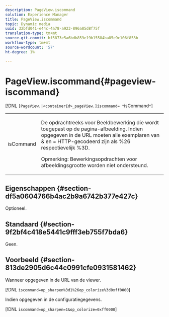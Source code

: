 ```yaml
---
description: PageView.iscommand
solution: Experience Manager
title: PageView.iscommand
topic: Dynamic media
uuid: 32bfd041-e44c-4a78-a923-896a85d8f75f
translation-type: tm+mt
source-git-commit: bf5873e5a6bdb859e19b15584ba85e9c106f853b
workflow-type: tm+mt
source-wordcount: '57'
ht-degree: 1%

---
```



# PageView.iscommand{#pageview-iscommand}

[!DNL `[PageView.|<containerId>_pageView.]iscommand= *`isCommand`*`]

<table id="table_9E7BB12BF371419F88DD4D24EF04632C"> 
 <tbody> 
  <tr> 
   <td colname="col1"> <p> <span class="codeph"><span class="varname"> isCommand</span></span> </p> </td> 
   <td colname="col2"> <p> De opdrachtreeks voor Beeldbewerking die wordt toegepast op de pagina-afbeelding. Indien opgegeven in de URL moeten alle exemplaren van <span class="codeph"> &amp;</span> en <span class="codeph"> =</span> HTTP-gecodeerd zijn als <span class="codeph"> %26</span> respectievelijk <span class="codeph"> %3D</span>. </p> <p> <p>Opmerking:  Bewerkingsopdrachten voor afbeeldingsgrootte worden niet ondersteund. </p> </p> </td> 
  </tr> 
 </tbody> 
</table>

## Eigenschappen {#section-df5a0604766b4ac2b9a6742b377e427c}

Optioneel.

## Standaard {#section-9f2bf4c418e5441c9fff3eb755f7bda6}

Geen.

## Voorbeeld {#section-813de2905d6c44c0991cfe0931581462}

Wanneer opgegeven in de URL van de viewer.

[!DNL `iscommand=op_sharpen%3d1%26op_colorize%3d0xff0000`]

Indien opgegeven in de configuratiegegevens.

[!DNL `iscommand=op_sharpen=1&op_colorize=0xff0000`]
